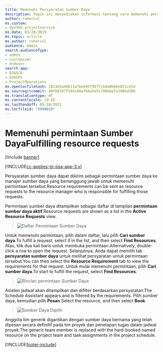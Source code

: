 ```yaml
---
title: Memenuhi Persyaratan Sumber Daya
description: Topik ini menyediakan informasi tentang cara memenuhi persyaratan sumber daya.
author: ruhercul
ms.custom:
- dyn365-projectservice
ms.date: 03/28/2019
ms.topic: article
ms.author: ruhercul
audience: Admin
search.audienceType:
- admin
- customizer
- enduser
search.app:
- D365CE
- D365PS
- ProjectOperations
ms.openlocfilehash: 1814d3a48611a76ee957967fc6da0b66e821ce5d
ms.sourcegitcommit: 40f68387f594180af64a5e5c748b6efa188bd300
ms.translationtype: HT
ms.contentlocale: id-ID
ms.lasthandoff: 05/10/2021
ms.locfileid: "5998010"
---
```

# <a name="fulfilling-resource-requests"></a><span data-ttu-id="cee26-103">Memenuhi permintaan Sumber Daya</span><span class="sxs-lookup"><span data-stu-id="cee26-103">Fulfilling resource requests</span></span>

[!include [banner](../includes/psa-now-project-operations.md)]

[!INCLUDE[cc-applies-to-psa-app-3.x](../includes/cc-applies-to-psa-app-3x.md)]

<span data-ttu-id="cee26-104">Persyaratan sumber daya dapat dikirim sebagai permintaan sumber daya ke manajer sumber daya yang bertanggung jawab untuk memenuhi permintaan tersebut.</span><span class="sxs-lookup"><span data-stu-id="cee26-104">Resource requirements can be sent as resource requests to the resource manager who is responsible for fulfilling those requests.</span></span>

<span data-ttu-id="cee26-105">Permintaan sumber daya ditampilkan sebagai daftar di tampilan **permintaan sumber daya aktif**.</span><span class="sxs-lookup"><span data-stu-id="cee26-105">Resource requests are shown as a list in the **Active Resource Requests** view.</span></span>

> ![Daftar Permintaan Sumber Daya](media/Resource-Management-image59.png)

<span data-ttu-id="cee26-107">Untuk memenuhi permintaan, pilih dalam daftar, lalu pilih **Cari sumber daya**.</span><span class="sxs-lookup"><span data-stu-id="cee26-107">To fulfill a request, select it in the list, and then select **Find Resources**.</span></span> <span data-ttu-id="cee26-108">Atau, klik dua kali baris untuk membuka permintaan.</span><span class="sxs-lookup"><span data-stu-id="cee26-108">Alternatively, double-click a row to open the request.</span></span> <span data-ttu-id="cee26-109">Selanjutnya, Anda dapat memilih tab **persyaratan sumber daya** untuk melihat persyaratan untuk permintaan tersebut.</span><span class="sxs-lookup"><span data-stu-id="cee26-109">You can then select the **Resource Requirement** tab to view the requirements for that request.</span></span> <span data-ttu-id="cee26-110">Untuk mulai memenuhi permintaan, pilih **Cari sumber daya**.</span><span class="sxs-lookup"><span data-stu-id="cee26-110">To start to fulfill the request, select **Find Resources**.</span></span>

> ![Rincian permintaan Sumber Daya](media/Resource-Management-image60.png)

<span data-ttu-id="cee26-112">Asisten jadwal akan ditampilkan dan difilter berdasarkan persyaratan.</span><span class="sxs-lookup"><span data-stu-id="cee26-112">The Schedule Assistant appears and is filtered by the requirements.</span></span> <span data-ttu-id="cee26-113">Pilih sumber daya, kemudian pilih **Pesan**.</span><span class="sxs-lookup"><span data-stu-id="cee26-113">Select the resource, and then select **Book**.</span></span>

> ![Sumber Daya Dipilih](media/Resource-Management-image61.png)

<span data-ttu-id="cee26-115">Anggota tim generik digantikan dengan sumber daya bernama yang telah dipesan secara definitif pada tim proyek dan penetapan tugas dalam jadwal proyek.</span><span class="sxs-lookup"><span data-stu-id="cee26-115">The generic team member is replaced with the hard-booked named resource on the project team and task assignments in the project schedule.</span></span>


[!INCLUDE[footer-include](../includes/footer-banner.md)]
